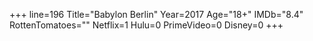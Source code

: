 +++
line=196
Title="Babylon Berlin"
Year=2017
Age="18+"
IMDb="8.4"
RottenTomatoes=""
Netflix=1
Hulu=0
PrimeVideo=0
Disney=0
+++

